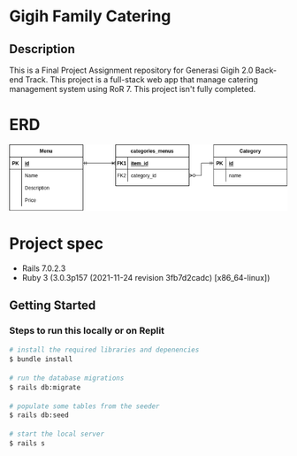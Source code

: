 # Gigih Family Catering
## Description
This is a Final Project Assignment repository for Generasi Gigih 2.0 Back-end Track. This project is a full-stack web app that manage catering management system using RoR 7. This project isn't fully completed.

# ERD
![Project's ERD](.github/assets/erd.png)

# Project spec
* Rails 7.0.2.3
* Ruby 3 (3.0.3p157 (2021-11-24 revision 3fb7d2cadc) [x86_64-linux])


## Getting Started
### Steps to run this locally or on Replit
```bash
# install the required libraries and depenencies
$ bundle install

# run the database migrations
$ rails db:migrate

# populate some tables from the seeder
$ rails db:seed

# start the local server
$ rails s
```